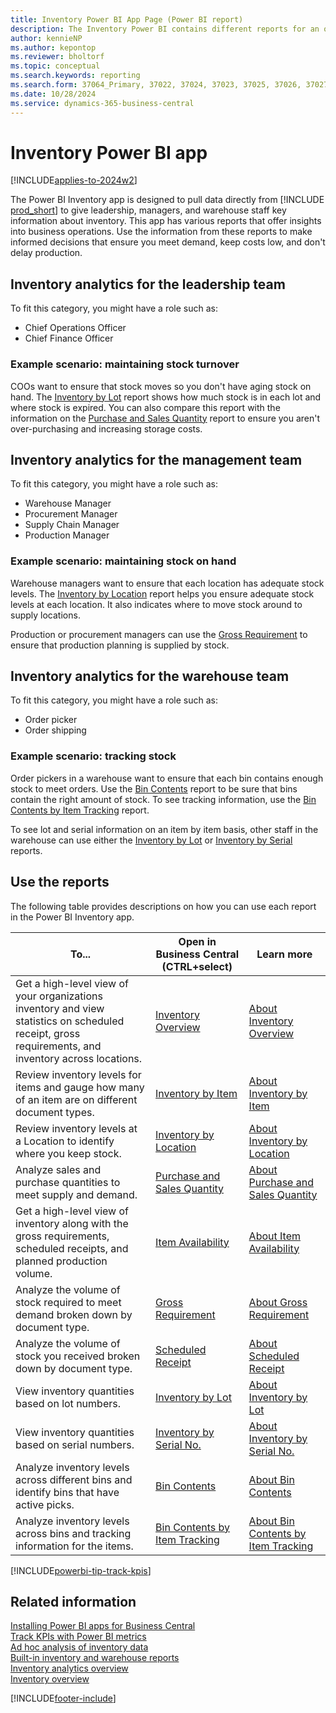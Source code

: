 ```yaml
---
title: Inventory Power BI App Page (Power BI report)
description: The Inventory Power BI contains different reports for an organizations inventory reporting needs
author: kennieNP
ms.author: kepontop
ms.reviewer: bholtorf
ms.topic: conceptual
ms.search.keywords: reporting
ms.search.form: 37064_Primary, 37022, 37024, 37023, 37025, 37026, 37027, 37028, 37029, 37030, 37031, 37032
ms.date: 10/28/2024
ms.service: dynamics-365-business-central
---
```


# Inventory Power BI app

[!INCLUDE[applies-to-2024w2](includes/applies-to-2024w2.md)]

The Power BI Inventory app is designed to pull data directly from [!INCLUDE [prod_short](includes/prod_short.md)] to give leadership, managers, and warehouse staff key information about inventory. This app has various reports that offer insights into business operations. Use the information from these reports to make informed decisions that ensure you meet demand, keep costs low, and don't delay production.

## Inventory analytics for the leadership team

To fit this category, you might have a role such as:

- Chief Operations Officer
- Chief Finance Officer

### Example scenario: maintaining stock turnover

COOs want to ensure that stock moves so you don't have aging stock on hand. The [Inventory by Lot](inventory-powerbi-inventory-by-lot.md) report shows how much stock is in each lot and where stock is expired. You can also compare this report with the information on the [Purchase and Sales Quantity](inventory-powerbi-purchase-and-sales-qty.md) report to ensure you aren't over-purchasing and increasing storage costs.

## Inventory analytics for the management team

To fit this category, you might have a role such as:

- Warehouse Manager
- Procurement Manager
- Supply Chain Manager
- Production Manager

### Example scenario: maintaining stock on hand

Warehouse managers want to ensure that each location has adequate stock levels. The [Inventory by Location](inventory-powerbi-inventory-by-location.md) report helps you ensure adequate stock levels at each location. It also indicates where to move stock around to supply locations.

Production or procurement managers can use the [Gross Requirement](inventory-powerbi-gross-requirement.md) to ensure that production planning is supplied by stock.

## Inventory analytics for the warehouse team

To fit this category, you might have a role such as:

- Order picker
- Order shipping

### Example scenario: tracking stock

Order pickers in a warehouse want to ensure that each bin contains enough stock to meet orders. Use the [Bin Contents](inventory-powerbi-bin-contents.md) report to be sure that bins contain the right amount of stock. To see tracking information, use the [Bin Contents by Item Tracking](inventory-powerbi-bin-contents-by-item-tracking.md) report.

To see lot and serial information on an item by item basis, other staff in the warehouse can use either the [Inventory by Lot](inventory-powerbi-inventory-by-lot.md) or [Inventory by Serial](inventory-powerbi-inventory-by-serial-no.md) reports.

## Use the reports

The following table provides descriptions on how you can use each report in the Power BI Inventory app.

|To... | Open in Business Central (CTRL+select) | Learn more |
|------|---------------------------------------|----------- |
|Get a high-level view of your organizations inventory and view statistics on scheduled receipt, gross requirements, and inventory across locations. | [Inventory Overview](https://businesscentral.dynamics.com?page=37022) | [About Inventory Overview](inventory-powerbi-inventory-overview.md)|
|Review inventory levels for items and gauge how many of an item are on different document types. | [Inventory by Item](https://businesscentral.dynamics.com?page=37024) | [About Inventory by Item](inventory-powerbi-inventory-by-item.md)|
|Review inventory levels at a Location to identify where you keep stock. | [Inventory by Location](https://businesscentral.dynamics.com?page=37023) | [About Inventory by Location](inventory-powerbi-inventory-by-location.md)|
|Analyze sales and purchase quantities to meet supply and demand. | [Purchase and Sales Quantity](https://businesscentral.dynamics.com?page=37025) | [About Purchase and Sales Quantity](inventory-powerbi-purchase-and-sales-qty.md)|
|Get a high-level view of inventory along with the gross requirements, scheduled receipts, and planned production volume. | [Item Availability](https://businesscentral.dynamics.com?page=37026) | [About Item Availability](inventory-powerbi-item-availability.md)|
|Analyze the volume of stock required to meet demand broken down by document type. | [Gross Requirement](https://businesscentral.dynamics.com?page=37027) | [About Gross Requirement](inventory-powerbi-gross-requirement.md)|
|Analyze the volume of stock you received broken down by document type. | [Scheduled Receipt](https://businesscentral.dynamics.com?page=37028) | [About Scheduled Receipt](inventory-powerbi-scheduled-receipt.md)|
|View inventory quantities based on lot numbers. | [Inventory by Lot](https://businesscentral.dynamics.com?page=37029) | [About Inventory by Lot](inventory-powerbi-inventory-by-lot.md)|
|View inventory quantities based on serial numbers. | [Inventory by Serial No.](https://businesscentral.dynamics.com?page=37030) | [About Inventory by Serial No.](inventory-powerbi-inventory-by-serial-no.md)|
|Analyze inventory levels across different bins and identify bins that have active picks. | [Bin Contents](https://businesscentral.dynamics.com?page=37031) | [About Bin Contents](inventory-powerbi-bin-contents.md)|
|Analyze inventory levels across bins and tracking information for the items. | [Bin Contents by Item Tracking](https://businesscentral.dynamics.com?page=37032) | [About Bin Contents by Item Tracking](inventory-powerbi-bin-contents-by-item-tracking.md)|

[!INCLUDE[powerbi-tip-track-kpis](includes/powerbi-tip-track-kpis.md)]

## Related information

[Installing Power BI apps for Business Central](across-powerbi-install-business-central-apps.md)   
[Track KPIs with Power BI metrics](track-kpis-with-power-bi-metrics.md)  
[Ad hoc analysis of inventory data](ad-hoc-analysis-inventory.md)  
[Built-in inventory and warehouse reports](inventory-WMS-reports.md)  
[Inventory analytics overview](inventory-analytics-overview.md)  
[Inventory overview](inventory-manage-inventory.md)  

[!INCLUDE[footer-include](includes/footer-banner.md)]
